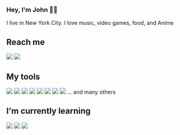 ### Hey, I'm John 👋🏽

I live in New York City. I love music, video games, food, and Anime


## Reach me
<a href="https://www.linkedin.com/in/john-a-b36974116/"><img src="https://img.shields.io/badge/-LinkedIn-0A66C2?logo=LinkedIn&logoColor=black&style=flat-square"></a> <a href="mailto:john.alban41@gmail.com"><img src="https://img.shields.io/badge/-Gmail-EA4335?logo=Gmail&logoColor=black&style=flat-square"></a>


## My tools
<img src="https://img.shields.io/badge/-JavaScript-F7DF1E?logo=JavaScript&logoColor=black&style=flat-square"> <img src="https://img.shields.io/badge/-Node.JS-339933?logo=Node.js&logoColor=black&style=flat-square"> <img src="https://img.shields.io/badge/-HTML5-E34F26?logo=HTML5&logoColor=black&style=flat-square"> <img src="https://img.shields.io/badge/-CSS3-1572B6?logo=CSS3&logoColor=black&style=flat-square"> <img src="https://img.shields.io/badge/-Firebase-FFCA28?logo=Firebase&logoColor=black&style=flat-square"> <img src="https://img.shields.io/badge/-PostgreSQL-4169E1?logo=PostgreSQL&logoColor=black&style=flat-square"> <img src="https://img.shields.io/badge/-Sequelize-52B0E7?logo=Sequelize&logoColor=black&style=flat-square"> <img src="https://img.shields.io/badge/-React-61DAFB?logo=React&logoColor=black&style=flat-square"> ... and many others

## I'm currently learning
<img src="https://img.shields.io/badge/-Angular-DD0031?logo=Angular&logoColor=black&style=flat-square"> <img src="https://img.shields.io/badge/-TypeScript-3178C6?logo=TypeScript&logoColor=black&style=flat-square"> <img src="https://img.shields.io/badge/-Swift-F05138?logo=Swift&logoColor=black&style=flat-square">

<!--
**JohnA28/JohnA28** is a ✨ _special_ ✨ repository because its `README.md` (this file) appears on your GitHub profile.

Here are some ideas to get you started:

- 🔭 I’m currently working on ...
- 🌱 I’m currently learning ...
- 👯 I’m looking to collaborate on ...
- 🤔 I’m looking for help with ...
- 💬 Ask me about ...
- 📫 How to reach me: ...
- 😄 Pronouns: ...
- ⚡ Fun fact: ...
-->

